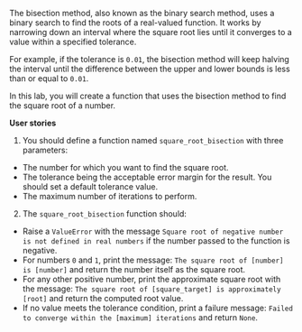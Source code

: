 The bisection method, also known as the binary search method, uses a binary search to find the roots of a real-valued function. It works by narrowing down an interval where the square root lies until it converges to a value within a specified tolerance.

For example, if the tolerance is `0.01`, the bisection method will keep halving the interval until the difference between the upper and lower bounds is less than or equal to `0.01`.

In this lab, you will create a function that uses the bisection method to find the square root of a number.

**User stories**

1. You should define a function named `square_root_bisection` with three parameters:

- The number for which you want to find the square root.
- The tolerance being the acceptable error margin for the result. You should set a default tolerance value.
- The maximum number of iterations to perform.

2. The `square_root_bisection` function should:

- Raise a `ValueError` with the message `Square root of negative number is not defined in real numbers` if the number passed to the function is negative.
- For numbers `0` and `1`, print the message: `The square root of [number] is [number]` and return the number itself as the square root.
- For any other positive number, print the approximate square root with the message: `The square root of [square_target] is approximately [root]` and return the computed root value.
- If no value meets the tolerance condition, print a failure message: `Failed to converge within the [maximum] iterations` and return `None`.